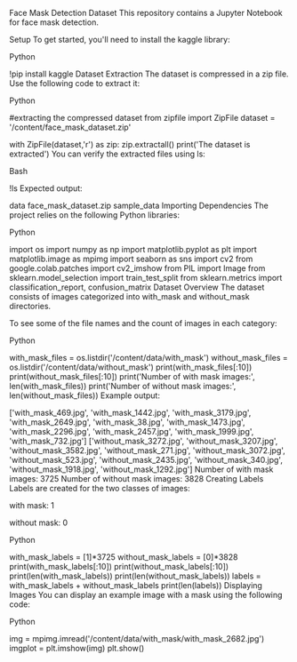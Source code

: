 Face Mask Detection Dataset
This repository contains a Jupyter Notebook for face mask detection.

Setup
To get started, you'll need to install the kaggle library:

Python

!pip install kaggle
Dataset Extraction
The dataset is compressed in a zip file. Use the following code to extract it:

Python

#extracting the compressed dataset
from zipfile import ZipFile
dataset = '/content/face_mask_dataset.zip'

with ZipFile(dataset,'r') as zip:
  zip.extractall()
  print('The dataset is extracted')
You can verify the extracted files using ls:

Bash

!ls
Expected output:

data  face_mask_dataset.zip  sample_data
Importing Dependencies
The project relies on the following Python libraries:

Python

import os
import numpy as np
import matplotlib.pyplot as plt
import matplotlib.image as mpimg
import seaborn as sns
import cv2
from google.colab.patches import cv2_imshow
from PIL import Image
from sklearn.model_selection import train_test_split
from sklearn.metrics import classification_report, confusion_matrix
Dataset Overview
The dataset consists of images categorized into with_mask and without_mask directories.

To see some of the file names and the count of images in each category:

Python

with_mask_files = os.listdir('/content/data/with_mask')
without_mask_files = os.listdir('/content/data/without_mask')
print(with_mask_files[:10])
print(without_mask_files[:10])
print('Number of with mask images:', len(with_mask_files))
print('Number of without mask images:', len(without_mask_files))
Example output:

['with_mask_469.jpg', 'with_mask_1442.jpg', 'with_mask_3179.jpg', 'with_mask_2649.jpg', 'with_mask_38.jpg', 'with_mask_1473.jpg', 'with_mask_2296.jpg', 'with_mask_2457.jpg', 'with_mask_1999.jpg', 'with_mask_732.jpg']
['without_mask_3272.jpg', 'without_mask_3207.jpg', 'without_mask_3582.jpg', 'without_mask_271.jpg', 'without_mask_3072.jpg', 'without_mask_523.jpg', 'without_mask_2435.jpg', 'without_mask_340.jpg', 'without_mask_1918.jpg', 'without_mask_1292.jpg']
Number of with mask images: 3725
Number of without mask images: 3828
Creating Labels
Labels are created for the two classes of images:

with mask: 1

without mask: 0

Python

with_mask_labels = [1]*3725
without_mask_labels = [0]*3828
print(with_mask_labels[:10])
print(without_mask_labels[:10])
print(len(with_mask_labels))
print(len(without_mask_labels))
labels = with_mask_labels + without_mask_labels
print(len(labels))
Displaying Images
You can display an example image with a mask using the following code:

Python

img = mpimg.imread('/content/data/with_mask/with_mask_2682.jpg')
imgplot = plt.imshow(img)
plt.show()

